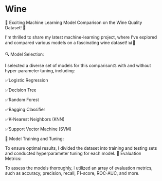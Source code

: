 # Wine
🍷 Exciting Machine Learning Model Comparison on the Wine Quality Dataset! 🍷

I'm thrilled to share my latest machine-learning project, where I've explored and compared various models on a fascinating wine dataset! 📊🤖



🔍 Model Selection:

I selected a diverse set of models for this comparison⚖️ with and without hyper-parameter tuning, including:

✅Logistic Regression

✅Decision Tree

✅Random Forest

✅Bagging Classifier

✅K-Nearest Neighbors (KNN)

✅Support Vector Machine (SVM)

🔄 Model Training and Tuning:

To ensure optimal results, I divided the dataset into training and testing sets and conducted hyperparameter tuning for each model. 
🎯 Evaluation Metrics:

To assess the models thoroughly, I utilized an array of evaluation metrics, such as accuracy, precision, recall, F1-score, ROC-AUC, and more.
